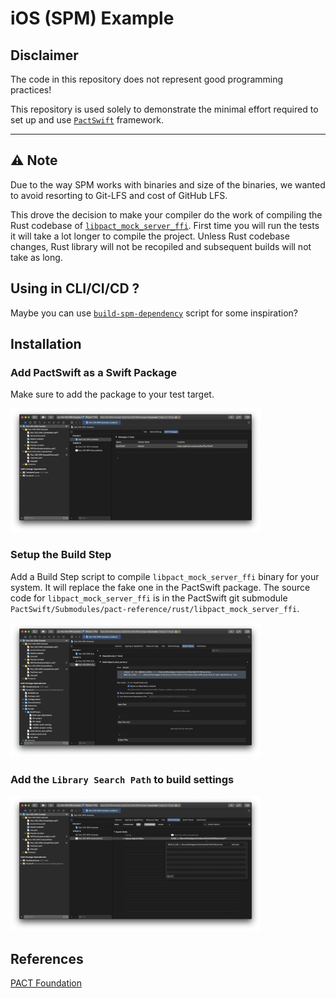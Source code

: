 # iOS (SPM) Example

## Disclaimer

The code in this repository does not represent good programming practices!

This repository is used solely to demonstrate the minimal effort required to set up and use [`PactSwift`](https://github.com/surpher/PactSwift) framework.

----

## ⚠️ Note

Due to the way SPM works with binaries and size of the binaries, we wanted to avoid resorting to Git-LFS and cost of GitHub LFS.

This drove the decision to make your compiler do the work of compiling the Rust codebase of [`libpact_mock_server_ffi`][pact-reference-rust]. First time you will run the tests it will take a lot longer to compile the project. Unless Rust codebase changes, Rust library will not be recopiled and subsequent builds will not take as long.

## Using in CLI/CI/CD ?

Maybe you can use [`build-spm-dependency`][pactswift-scripts-buildphases-spm] script for some inspiration?

## Installation

### Add PactSwift as a Swift Package

Make sure to add the package to your test target.

<img src="Resources/Assets/00-swift-package.png" width="400" alt="Swift package" />

### Setup the Build Step

Add a Build Step script to compile `libpact_mock_server_ffi` binary for your system. It will replace the fake one in the PactSwift package.
The source code for `libpact_mock_server_ffi` is in the PactSwift git submodule `PactSwift/Submodules/pact-reference/rust/libpact_mock_server_ffi`.

<img src="Resources/Assets/01-build-step.png" width="400" alt="Build step" />

### Add the `Library Search Path` to build settings

<img src="Resources/Assets/02-library-search-path.png" width="400" alt="Swift package" />

## References

[PACT Foundation](https://docs.pact.io)

[pactswift-scripts-buildphases-spm]: https://github.com/surpher/PactSwift/tree/master/Scripts/BuildPhases/build-spm-dependency
[pact-reference-rust]: https://github.com/pact-foundation/pact-reference/tree/master/rust